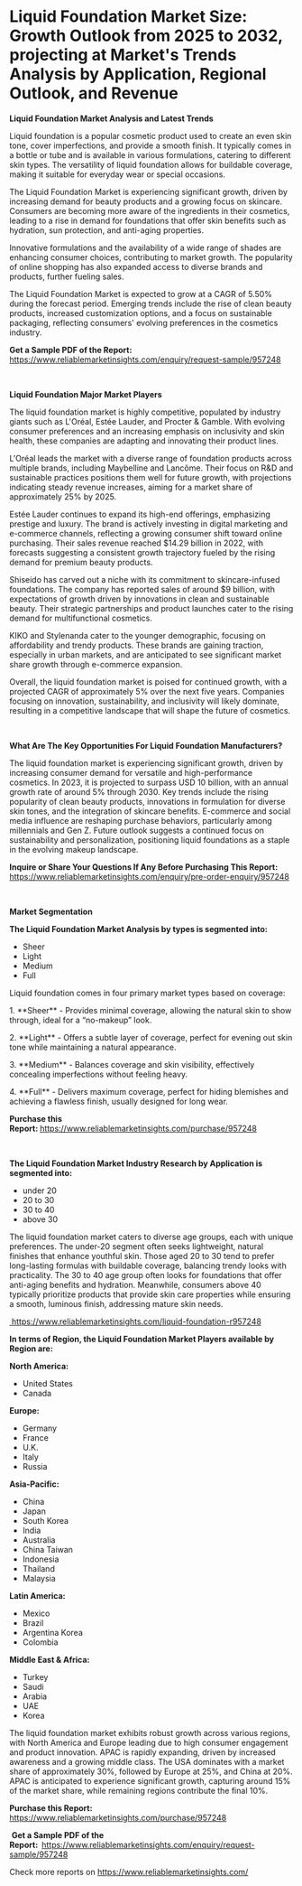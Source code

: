 <p><h1>Liquid Foundation Market Size: Growth Outlook from 2025 to 2032, projecting at Market's Trends Analysis by Application, Regional Outlook, and Revenue</h1></p><p><strong>Liquid Foundation Market Analysis and Latest Trends</strong></p>
<p><p>Liquid foundation is a popular cosmetic product used to create an even skin tone, cover imperfections, and provide a smooth finish. It typically comes in a bottle or tube and is available in various formulations, catering to different skin types. The versatility of liquid foundation allows for buildable coverage, making it suitable for everyday wear or special occasions.</p><p>The Liquid Foundation Market is experiencing significant growth, driven by increasing demand for beauty products and a growing focus on skincare. Consumers are becoming more aware of the ingredients in their cosmetics, leading to a rise in demand for foundations that offer skin benefits such as hydration, sun protection, and anti-aging properties. </p><p>Innovative formulations and the availability of a wide range of shades are enhancing consumer choices, contributing to market growth. The popularity of online shopping has also expanded access to diverse brands and products, further fueling sales.</p><p>The Liquid Foundation Market is expected to grow at a CAGR of 5.50% during the forecast period. Emerging trends include the rise of clean beauty products, increased customization options, and a focus on sustainable packaging, reflecting consumers' evolving preferences in the cosmetics industry.</p></p>
<p><strong>Get a Sample PDF of the Report:&nbsp;</strong> <a href="https://www.reliablemarketinsights.com/enquiry/request-sample/957248?utm_campaign=2717&utm_medium=2&utm_source=Github&utm_content=ia&utm_term=04042025&utm_id=liquid-foundation">https://www.reliablemarketinsights.com/enquiry/request-sample/957248</a></p>
<p>&nbsp;</p>
<p><strong>Liquid Foundation Major Market Players</strong></p>
<p><p>The liquid foundation market is highly competitive, populated by industry giants such as L'Oréal, Estée Lauder, and Procter & Gamble. With evolving consumer preferences and an increasing emphasis on inclusivity and skin health, these companies are adapting and innovating their product lines.</p><p>L'Oréal leads the market with a diverse range of foundation products across multiple brands, including Maybelline and Lancôme. Their focus on R&D and sustainable practices positions them well for future growth, with projections indicating steady revenue increases, aiming for a market share of approximately 25% by 2025.</p><p>Estée Lauder continues to expand its high-end offerings, emphasizing prestige and luxury. The brand is actively investing in digital marketing and e-commerce channels, reflecting a growing consumer shift toward online purchasing. Their sales revenue reached $14.29 billion in 2022, with forecasts suggesting a consistent growth trajectory fueled by the rising demand for premium beauty products.</p><p>Shiseido has carved out a niche with its commitment to skincare-infused foundations. The company has reported sales of around $9 billion, with expectations of growth driven by innovations in clean and sustainable beauty. Their strategic partnerships and product launches cater to the rising demand for multifunctional cosmetics.</p><p>KIKO and Stylenanda cater to the younger demographic, focusing on affordability and trendy products. These brands are gaining traction, especially in urban markets, and are anticipated to see significant market share growth through e-commerce expansion.</p><p>Overall, the liquid foundation market is poised for continued growth, with a projected CAGR of approximately 5% over the next five years. Companies focusing on innovation, sustainability, and inclusivity will likely dominate, resulting in a competitive landscape that will shape the future of cosmetics.</p></p>
<p>&nbsp;</p>
<p><strong>What Are The Key Opportunities For Liquid Foundation Manufacturers?</strong></p>
<p><p>The liquid foundation market is experiencing significant growth, driven by increasing consumer demand for versatile and high-performance cosmetics. In 2023, it is projected to surpass USD 10 billion, with an annual growth rate of around 5% through 2030. Key trends include the rising popularity of clean beauty products, innovations in formulation for diverse skin tones, and the integration of skincare benefits. E-commerce and social media influence are reshaping purchase behaviors, particularly among millennials and Gen Z. Future outlook suggests a continued focus on sustainability and personalization, positioning liquid foundations as a staple in the evolving makeup landscape.</p></p>
<p><strong>Inquire or Share Your Questions If Any Before Purchasing This Report:</strong> <a href="https://www.reliablemarketinsights.com/enquiry/pre-order-enquiry/957248?utm_campaign=2717&utm_medium=2&utm_source=Github&utm_content=ia&utm_term=04042025&utm_id=liquid-foundation">https://www.reliablemarketinsights.com/enquiry/pre-order-enquiry/957248</a></p>
<p>&nbsp;</p>
<p><strong>Market Segmentation</strong></p>
<p><strong>The Liquid Foundation Market Analysis by types is segmented into:</strong></p>
<p><ul><li>Sheer</li><li>Light</li><li>Medium</li><li>Full</li></ul></p>
<p><p>Liquid foundation comes in four primary market types based on coverage: </p><p>1. **Sheer** - Provides minimal coverage, allowing the natural skin to show through, ideal for a “no-makeup” look. </p><p>2. **Light** - Offers a subtle layer of coverage, perfect for evening out skin tone while maintaining a natural appearance.</p><p>3. **Medium** - Balances coverage and skin visibility, effectively concealing imperfections without feeling heavy.</p><p>4. **Full** - Delivers maximum coverage, perfect for hiding blemishes and achieving a flawless finish, usually designed for long wear.</p></p>
<p><strong>Purchase this Report:&nbsp;</strong><a href="https://www.reliablemarketinsights.com/purchase/957248?utm_campaign=2717&utm_medium=2&utm_source=Github&utm_content=ia&utm_term=04042025&utm_id=liquid-foundation">https://www.reliablemarketinsights.com/purchase/957248</a></p>
<p>&nbsp;</p>
<p><strong>The Liquid Foundation Market Industry Research by Application is segmented into:</strong></p>
<p><ul><li>under 20</li><li>20 to 30</li><li>30 to 40</li><li>above 30</li></ul></p>
<p><p>The liquid foundation market caters to diverse age groups, each with unique preferences. The under-20 segment often seeks lightweight, natural finishes that enhance youthful skin. Those aged 20 to 30 tend to prefer long-lasting formulas with buildable coverage, balancing trendy looks with practicality. The 30 to 40 age group often looks for foundations that offer anti-aging benefits and hydration. Meanwhile, consumers above 40 typically prioritize products that provide skin care properties while ensuring a smooth, luminous finish, addressing mature skin needs.</p></p>
<p><a href="https://www.reliablemarketinsights.com/liquid-foundation-r957248?utm_campaign=2717&utm_medium=2&utm_source=Github&utm_content=ia&utm_term=04042025&utm_id=liquid-foundation">&nbsp;https://www.reliablemarketinsights.com/liquid-foundation-r957248</a></p>
<p><strong>In terms of Region, the Liquid Foundation Market Players available by Region are:</strong></p>
<p>
    <p> <strong> North America: </strong>
        <ul>
            <li>United States</li>
            <li>Canada</li>
        </ul>
        </p> 
    <p> <strong> Europe: </strong>
        <ul>
            <li>Germany</li>
            <li>France</li>
            <li>U.K.</li>
            <li>Italy</li>
            <li>Russia</li>
        </ul>
        </p> 
    <p> <strong> Asia-Pacific: </strong>
        <ul>
            <li>China</li>
            <li>Japan</li>
            <li>South Korea</li>
            <li>India</li>
            <li>Australia</li>
            <li>China Taiwan</li>
            <li>Indonesia</li>
            <li>Thailand</li>
            <li>Malaysia</li>
        </ul>
        </p> 
    <p> <strong> Latin America: </strong>
        <ul>
            <li>Mexico</li>
            <li>Brazil</li>
            <li>Argentina Korea</li>
            <li>Colombia</li>
        </ul>
        </p> 
    <p> <strong> Middle East & Africa: </strong>
        <ul>
            <li>Turkey</li>
            <li>Saudi</li>
            <li>Arabia</li>
            <li>UAE</li>
            <li>Korea</li>
        </ul>
    </p>
    </p>
<p><p>The liquid foundation market exhibits robust growth across various regions, with North America and Europe leading due to high consumer engagement and product innovation. APAC is rapidly expanding, driven by increased awareness and a growing middle class. The USA dominates with a market share of approximately 30%, followed by Europe at 25%, and China at 20%. APAC is anticipated to experience significant growth, capturing around 15% of the market share, while remaining regions contribute the final 10%.</p></p>
<p><strong>Purchase this Report: </strong><a href="https://www.reliablemarketinsights.com/purchase/957248?utm_campaign=2717&utm_medium=2&utm_source=Github&utm_content=ia&utm_term=04042025&utm_id=liquid-foundation">https://www.reliablemarketinsights.com/purchase/957248</a></p>
<p>&nbsp;<strong>Get a Sample PDF of the Report:&nbsp;&nbsp;</strong><a href="https://www.reliablemarketinsights.com/enquiry/request-sample/957248?utm_campaign=2717&utm_medium=2&utm_source=Github&utm_content=ia&utm_term=04042025&utm_id=liquid-foundation">https://www.reliablemarketinsights.com/enquiry/request-sample/957248</a></p>
<p><strong></strong></p>
<p>Check more reports on <a href="https://www.reliablemarketinsights.com/?utm_campaign=2717&utm_medium=2&utm_source=Github&utm_content=ia&utm_term=04042025&utm_id=liquid-foundation">https://www.reliablemarketinsights.com/</a></p>